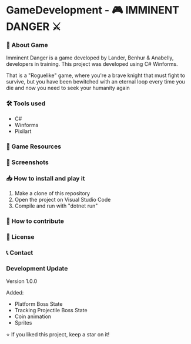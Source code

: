 # GameDevelopment - 🎮 IMMINENT DANGER ⚔️

### 📌 About Game 
Imminent Danger is a game developed by Lander, Benhur & Anabelly, developers in training. This project was developed using C# Winforms.

That is a "Roguelike" game, where you're a brave knight that must fight to survive, but you have been bewitched with an eternal loop every time you die and now you need to seek your humanity again

### 🛠 Tools used 

   * C#
   * Winforms
   * Pixilart

### 🚀 Game Resources


### 📸 Screenshots

### 📥 How to install and play it 
   1. Make a clone of this repository
   2. Open the project on Visual Studio Code
   3. Compile and run with "dotnet run"

### 🔧 How to contribute

### 📜 License

### 📞 Contact

### Development Update

Version 1.0.0

Added:
   - Platform Boss State<br />
   - Tracking Projectile Boss State<br />
   - Coin animation<br />
   - Sprites<br />

⭐ If you liked this project, keep a star on it!

